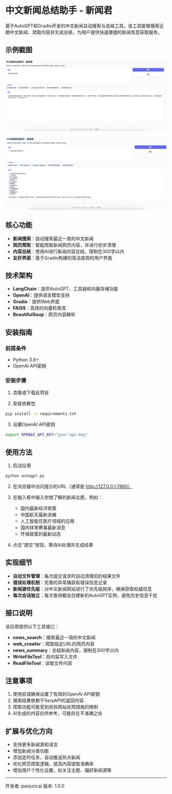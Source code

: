 # 中文新闻总结助手 - 新闻君

基于AutoGPT和Gradio开发的中文新闻自动搜索与总结工具。该工具能够搜索近期中文新闻、爬取内容并生成总结，为用户提供快速便捷的新闻信息获取服务。

## 示例截图

![使用效果1](./pic/1.png)

![使用效果2](./pic/2.png)

## 核心功能

- **新闻搜索**：自动搜索最近一周的中文新闻
- **网页爬取**：智能爬取新闻网页内容，并进行初步清理
- **内容总结**：使用AI进行新闻内容总结，限制在300字以内
- **友好界面**：基于Gradio构建的简洁直观的用户界面

## 技术架构

- **LangChain**：提供AutoGPT、工具链和向量存储功能
- **OpenAI**：提供语言模型支持
- **Gradio**：提供Web界面
- **FAISS**：高效的向量检索库
- **BeautifulSoup**：网页内容解析

## 安装指南

### 前提条件

- Python 3.8+
- OpenAI API密钥

### 安装步骤

1. 克隆或下载此项目

2. 安装依赖包
```bash
pip install -r requirements.txt
```

3. 设置OpenAI API密钥
```bash
export OPENAI_API_KEY="your-api-key"
```

## 使用方法

1. 启动应用
```bash
python autogpt.py
```

2. 在浏览器中访问提示的URL（通常是 http://127.0.0.1:7860）

3. 在输入框中输入你想了解的新闻主题，例如：
   - 国内最新经济政策
   - 中国航天最新进展
   - 人工智能在医疗领域的应用
   - 国内体育赛事最新消息
   - 环保政策的最新动态

4. 点击"提交"按钮，等待AI处理并生成结果

## 实现细节

- **自动文件管理**：每次提交请求时自动清理旧的结果文件
- **错误处理机制**：完善的异常捕获和错误信息记录
- **新闻源优先级**：对中文新闻网站进行了优先级排序，确保获取权威信息
- **每次会话独立**：每次查询都会创建新的AutoGPT实例，避免历史信息干扰

## 接口说明

该应用提供以下工具接口：

- **news_search**：搜索最近一周的中文新闻
- **web_crawler**：爬取指定URL的网页内容
- **news_summary**：总结新闻内容，限制在300字以内
- **WriteFileTool**：将内容写入文件
- **ReadFileTool**：读取文件内容

## 注意事项

1. 使用前请确保设置了有效的OpenAI API密钥
2. 搜索结果依赖于SerpAPI的返回内容
3. 爬取功能可能受到目标网站反爬措施的限制
4. AI生成的内容仅供参考，可能存在不准确之处

## 扩展与优化方向

- 支持更多新闻源和语言
- 增加新闻分类功能
- 添加定时任务，自动推送热点新闻
- 优化网页爬取逻辑，提高内容提取准确率
- 增加用户个性化设置，如关注主题、偏好新闻源等

---

开发者: panjuncai
版本: 1.0.0  
